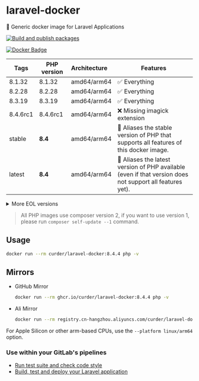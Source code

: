 # laravel-docker

🐳 Generic docker image for Laravel Applications

[![Build and publish packages](https://github.com/curder/laravel-docker/actions/workflows/packages.yml/badge.svg?branch=master)](https://github.com/curder/laravel-docker/actions/workflows/packages.yml)

[![Docker Badge](https://img.shields.io/docker/pulls/curder/laravel-docker)](https://hub.docker.com/r/curder/laravel-docker/)

| Tags     | PHP version | Architecture | Features                                                                                                 |
|----------|-------------|:-------------|----------------------------------------------------------------------------------------------------------|
| 8.1.32   | 8.1.32      | amd64/arm64  | ✅ Everything                                                                                             |
| 8.2.28   | 8.2.28      | amd64/arm64  | ✅ Everything                                                                                             |
| 8.3.19   | 8.3.19      | amd64/arm64  | ✅ Everything                                                                                             |
| 8.4.6rc1 | 8.4.6rc1    | amd64/arm64  | ❌ Missing imagick extension                                                                              |
| stable   | **8.4**     | amd64/arm64  | 🔗 Aliases the stable version of PHP that supports all features of this docker image.                    |
| latest   | **8.4**     | amd64/arm64  | 🔗 Aliases the latest version of PHP available (even if that version does not support all features yet). |

<details>
<summary>More EOL versions</summary>

| Tags   | PHP version | Architecture | Features     |
|--------|-------------|:-------------|--------------|
| 5.6.40 | 5.6.40      | amd64        | ✅ Everything |
| 7.0.33 | 7.0.33      | amd64        | ✅ Everything |
| 7.1.33 | 7.1.33      | amd64/arm64  | ✅ Everything |
| 7.2.34 | 7.2.34      | amd64/arm64  | ✅ Everything |
| 7.3.33 | 7.3.33      | amd64/arm64  | ✅ Everything |
| 7.4.33 | 7.4.33      | amd64/arm64  | ✅ Everything |
| 8.0.30 | 8.0.30      | amd64/arm64  | ✅ Everything |

</details>

> All PHP images use composer version 2, if you want to use version 1, please run `composer self-update --1` command.

## Usage

```bash
docker run --rm curder/laravel-docker:8.4.4 php -v
```

## Mirrors

- GitHub Mirror

    ```bash
    docker run --rm ghcr.io/curder/laravel-docker:8.4.4 php -v
    ```

- Ali Mirror

    ```bash
    docker run --rm registry.cn-hangzhou.aliyuncs.com/curder/laravel-docker:8.4.4 php -v
    ```

For Apple Silicon or other arm-based CPUs, use the `--platform linux/arm64` option.

### Use within your GitLab's pipelines

- [Run test suite and check code style](http://lorisleiva.com/using-gitlabs-pipeline-with-laravel/)
- [Build, test and deploy your Laravel application](http://lorisleiva.com/laravel-deployment-using-gitlab-pipelines/)
